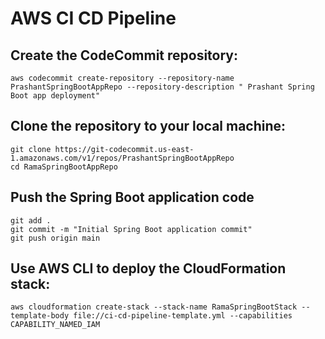 # AWS CI CD Pipeline

## Create the CodeCommit repository:
    aws codecommit create-repository --repository-name PrashantSpringBootAppRepo --repository-description " Prashant Spring Boot app deployment"

## Clone the repository to your local machine:

    git clone https://git-codecommit.us-east-1.amazonaws.com/v1/repos/PrashantSpringBootAppRepo
    cd RamaSpringBootAppRepo

## Push the Spring Boot application code

    git add .
    git commit -m "Initial Spring Boot application commit"
    git push origin main

## Use AWS CLI to deploy the CloudFormation stack:

    aws cloudformation create-stack --stack-name RamaSpringBootStack --template-body file://ci-cd-pipeline-template.yml --capabilities CAPABILITY_NAMED_IAM

